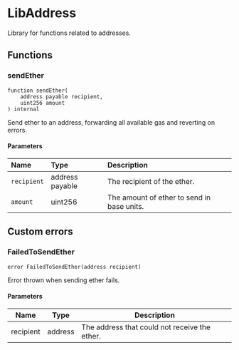 # LibAddress

Library for functions related to addresses.

## Functions

### sendEther

```solidity
function sendEther(
    address payable recipient,
    uint256 amount
) internal
```

Send ether to an address, forwarding all available gas and reverting on errors.

#### Parameters

| Name | Type | Description |
| :--- | :--- | :---------- |
| `recipient` | address payable | The recipient of the ether. |
| `amount` | uint256 | The amount of ether to send in base units. |

## Custom errors

### FailedToSendEther

```solidity
error FailedToSendEther(address recipient)
```

Error thrown when sending ether fails.

#### Parameters

| Name | Type | Description |
| ---- | ---- | ----------- |
| recipient | address | The address that could not receive the ether. |

